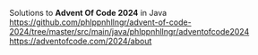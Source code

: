 Solutions to **Advent Of Code 2024** in Java
<br/>
https://github.com/phlppnhllngr/advent-of-code-2024/tree/master/src/main/java/phlppnhllngr/adventofcode2024
<br/>
https://adventofcode.com/2024/about
